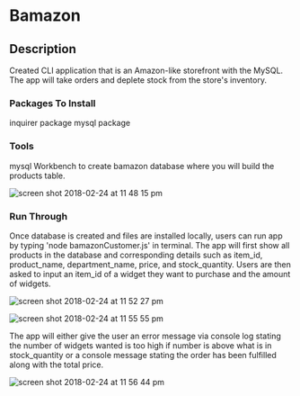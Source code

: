 Bamazon
==============

Description
--------------
Created CLI application that is an Amazon-like storefront with the MySQL. The app will take orders and deplete stock from the store's inventory.

### Packages To Install ###
inquirer package
mysql package

### Tools ###
mysql Workbench to create bamazon database where you will build the products table.

![screen shot 2018-02-24 at 11 48 15 pm](https://user-images.githubusercontent.com/675564/36638895-40912d9a-19bd-11e8-9f08-3842c0dbe9a6.png)

### Run Through ###
Once database is created and files are installed locally, users can run app by typing 'node bamazonCustomer.js' in terminal. The app will first show all products in the database and corresponding details such as item_id, product_name, department_name, price, and stock_quantity. Users are then asked to input an item_id of a widget they want to purchase and the amount of widgets. 

![screen shot 2018-02-24 at 11 52 27 pm](https://user-images.githubusercontent.com/675564/36638937-0cc9f388-19be-11e8-860b-dbfe15b8bbf3.png)

![screen shot 2018-02-24 at 11 55 55 pm](https://user-images.githubusercontent.com/675564/36638953-74dd4a56-19be-11e8-84b8-04d295cb5242.png)

The app will either give the user an error message via console log stating the number of widgets wanted is too high if number is above what is in stock_quantity or a console message stating the order has been fulfilled along with the total price.

![screen shot 2018-02-24 at 11 56 44 pm](https://user-images.githubusercontent.com/675564/36638955-7ae700ae-19be-11e8-9c78-12e27629fe43.png)

